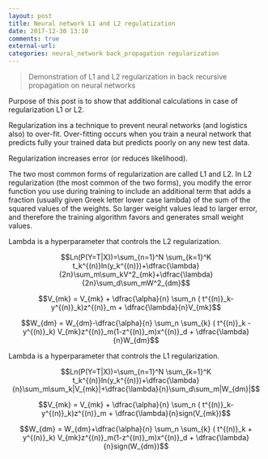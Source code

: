 ```yaml
---
layout: post
title: Neural network L1 and L2 regulatization
date: 2017-12-30 13:10
comments: true
external-url:
categories: neural_network back_propagation regularization
---
```


> Demonstration of L1 and L2 regularization in back recursive propagation on neural networks

Purpose of this post is to show that additional calculations in case of regularization L1 or L2.

Regularization ins a technique to prevent neural networks (and logistics also) to over-fit. Over-fitting occurs when you train a neural network that predicts fully your trained data but predicts poorly on any new test data. 

Regularization increases error (or reduces likelihood).

The two most common forms of regularization are called L1 and L2. In L2 regularization (the most common of the two forms), you modify the error function you use during training to include an additional term that adds a fraction (usually given Greek letter lower case lambda) of the sum of the squared values of the weights. So larger weight values lead to larger error, and therefore the training algorithm favors and generates small weight values.

Lambda is a hyperparameter that controls the L2 regularization.

$$Ln(P(Y=T|X))=\sum_{n=1}^N \sum_{k=1}^K t_k^{(n)}ln(y_k^{(n)})+\dfrac{\lambda}{2n}\sum_m\sum_kV^2_{mk}+\dfrac{\lambda}{2n}\sum_d\sum_mW^2_{dm}$$

$$V_{mk} = V_{mk} + \dfrac{\alpha}{n} \sum_n ( t^{(n)}_k-y^{(n)}_k)z^{(n)}_m + \dfrac{\lambda}{n}V_{mk}$$

$$W_{dm} = W_{dm}-\dfrac{\alpha}{n} \sum_n \sum_{k} ( t^{(n)}_k - y^{(n)}_k) V_{mk}z^{(n)}_m(1-z^{(n)}_m)x^{(n)}_d + \dfrac{\lambda}{n}W_{dm}$$

Lambda is a hyperparameter that controls the L1 regularization.

$$Ln(P(Y=T|X))=\sum_{n=1}^N \sum_{k=1}^K t_k^{(n)}ln(y_k^{(n)})+\dfrac{\lambda}{n}\sum_m\sum_k|V_{mk}|+\dfrac{\lambda}{n}\sum_d\sum_m|W_{dm}|$$

$$V_{mk} = V_{mk} + \dfrac{\alpha}{n} \sum_n ( t^{(n)}_k-y^{(n)}_k)z^{(n)}_m + \dfrac{\lambda}{n}sign(V_{mk})$$

$$W_{dm} = W_{dm}+\dfrac{\alpha}{n} \sum_n \sum_{k} ( t^{(n)}_k + y^{(n)}_k) V_{mk}z^{(n)}_m(1-z^{(n)}_m)x^{(n)}_d + \dfrac{\lambda}{n}sign(W_{dm})$$